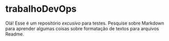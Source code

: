 # trabalhoDevOps

Olá! Esse é um repositório *excusivo* para testes. Pesquise sobre Markdown para aprender algumas coisas sobre formatação
de textos para arquivos Readme.